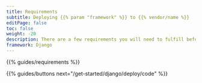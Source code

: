 ```yaml
---
title: Requirements
subtitle: Deploying {{% param "framework" %}} to {{% vendor/name %}}
editPage: false
toc: false
weight: -20
description: There are a few requirements you will need to fulfill before deploy {{% param "framework" %}} on {{% vendor/name %}}
framework: Django
---
```


<!-- {{% guides/steps ordered="true" root="/get-started/django/deploy" %}} -->

{{% guides/requirements %}}

{{% guides/buttons next="/get-started/django/deploy/code" %}}
